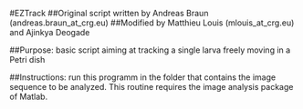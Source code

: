 #EZTrack
##Original script written by Andreas Braun (andreas.braun_at_crg.eu)
##Modified by Matthieu Louis (mlouis_at_crg.eu) and Ajinkya Deogade

##Purpose: basic script aiming at tracking a single larva freely moving in a Petri dish

##Instructions: run this programm in the folder that contains the image
sequence to be analyzed. This routine requires the image analysis package of Matlab.

